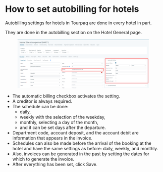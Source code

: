 # How to set autobilling for hotels

Autobilling settings for hotels in Tourpaq are done in every hotel in part.&#x20;

They are done in the autobilling section on the Hotel General page.&#x20;

<figure><img src="../.gitbook/assets/image (19) (1) (1) (1) (1) (1) (1) (1) (1) (1) (1).png" alt=""><figcaption></figcaption></figure>

* The automatic billing checkbox activates the setting.&#x20;
* A creditor is always required.&#x20;
* The schedule can be done:
  * daily,&#x20;
  * weekly with the selection of the weekday,&#x20;
  * monthly, selecting a day of the month,&#x20;
  * and it can be set days after the departure.
* Department code, account deposit, and the account debit are information that appears in the invoice.&#x20;
* Schedules can also be made before the arrival of the booking at the hotel and have the same settings as before: daily, weekly, and monthly.&#x20;
* Also, invoices can be generated in the past by setting the dates for which to generate the invoice.&#x20;
* After everything has been set, click Save.

